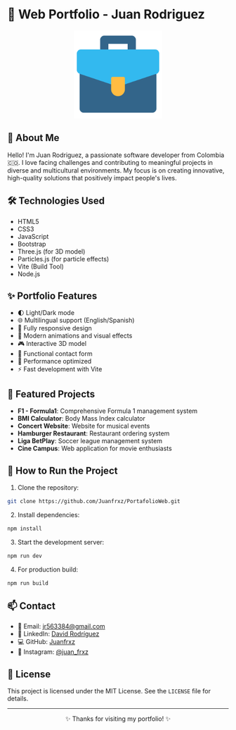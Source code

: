 # 🚀 Web Portfolio - Juan Rodriguez

<div align="center">
  <img src="assets/img/portafolio.png" alt="Logo" width="200"/>
</div>

## 👋 About Me

Hello! I'm Juan Rodriguez, a passionate software developer from Colombia 🇨🇴. I love facing challenges and contributing to meaningful projects in diverse and multicultural environments. My focus is on creating innovative, high-quality solutions that positively impact people's lives.

## 🛠️ Technologies Used

- HTML5
- CSS3
- JavaScript
- Bootstrap
- Three.js (for 3D model)
- Particles.js (for particle effects)
- Vite (Build Tool)
- Node.js

## ✨ Portfolio Features

- 🌓 Light/Dark mode
- 🌐 Multilingual support (English/Spanish)
- 📱 Fully responsive design
- 🎨 Modern animations and visual effects
- 🎮 Interactive 3D model
- 📧 Functional contact form
- 🚀 Performance optimized
- ⚡ Fast development with Vite

## 🎯 Featured Projects

- **F1 - Formula1**: Comprehensive Formula 1 management system
- **BMI Calculator**: Body Mass Index calculator
- **Concert Website**: Website for musical events
- **Hamburger Restaurant**: Restaurant ordering system
- **Liga BetPlay**: Soccer league management system
- **Cine Campus**: Web application for movie enthusiasts

## 🚀 How to Run the Project

1. Clone the repository:
```bash
git clone https://github.com/Juanfrxz/PortafolioWeb.git
```

2. Install dependencies:
```bash
npm install
```

3. Start the development server:
```bash
npm run dev
```

4. For production build:
```bash
npm run build
```

## 📫 Contact

- 📧 Email: jr563384@gmail.com
- 💼 LinkedIn: [David Rodríguez](https://www.linkedin.com/in/david-rodr%C3%ADguez-13686a25b)
- 💻 GitHub: [Juanfrxz](https://github.com/Juanfrxz)
- 📱 Instagram: [@juan_frxz](https://www.instagram.com/juan_frxz/)

## 📄 License

This project is licensed under the MIT License. See the `LICENSE` file for details.

---

<div align="center">
  <p>✨ Thanks for visiting my portfolio! ✨</p>
</div>
